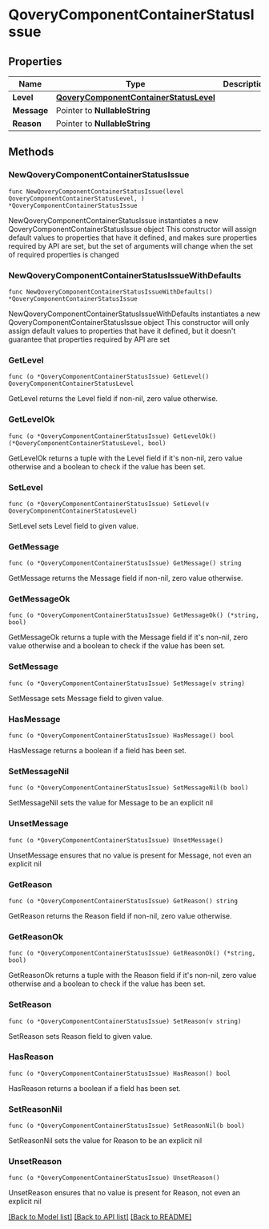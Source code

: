 # QoveryComponentContainerStatusIssue

## Properties

Name | Type | Description | Notes
------------ | ------------- | ------------- | -------------
**Level** | [**QoveryComponentContainerStatusLevel**](QoveryComponentContainerStatusLevel.md) |  | 
**Message** | Pointer to **NullableString** |  | [optional] 
**Reason** | Pointer to **NullableString** |  | [optional] 

## Methods

### NewQoveryComponentContainerStatusIssue

`func NewQoveryComponentContainerStatusIssue(level QoveryComponentContainerStatusLevel, ) *QoveryComponentContainerStatusIssue`

NewQoveryComponentContainerStatusIssue instantiates a new QoveryComponentContainerStatusIssue object
This constructor will assign default values to properties that have it defined,
and makes sure properties required by API are set, but the set of arguments
will change when the set of required properties is changed

### NewQoveryComponentContainerStatusIssueWithDefaults

`func NewQoveryComponentContainerStatusIssueWithDefaults() *QoveryComponentContainerStatusIssue`

NewQoveryComponentContainerStatusIssueWithDefaults instantiates a new QoveryComponentContainerStatusIssue object
This constructor will only assign default values to properties that have it defined,
but it doesn't guarantee that properties required by API are set

### GetLevel

`func (o *QoveryComponentContainerStatusIssue) GetLevel() QoveryComponentContainerStatusLevel`

GetLevel returns the Level field if non-nil, zero value otherwise.

### GetLevelOk

`func (o *QoveryComponentContainerStatusIssue) GetLevelOk() (*QoveryComponentContainerStatusLevel, bool)`

GetLevelOk returns a tuple with the Level field if it's non-nil, zero value otherwise
and a boolean to check if the value has been set.

### SetLevel

`func (o *QoveryComponentContainerStatusIssue) SetLevel(v QoveryComponentContainerStatusLevel)`

SetLevel sets Level field to given value.


### GetMessage

`func (o *QoveryComponentContainerStatusIssue) GetMessage() string`

GetMessage returns the Message field if non-nil, zero value otherwise.

### GetMessageOk

`func (o *QoveryComponentContainerStatusIssue) GetMessageOk() (*string, bool)`

GetMessageOk returns a tuple with the Message field if it's non-nil, zero value otherwise
and a boolean to check if the value has been set.

### SetMessage

`func (o *QoveryComponentContainerStatusIssue) SetMessage(v string)`

SetMessage sets Message field to given value.

### HasMessage

`func (o *QoveryComponentContainerStatusIssue) HasMessage() bool`

HasMessage returns a boolean if a field has been set.

### SetMessageNil

`func (o *QoveryComponentContainerStatusIssue) SetMessageNil(b bool)`

 SetMessageNil sets the value for Message to be an explicit nil

### UnsetMessage
`func (o *QoveryComponentContainerStatusIssue) UnsetMessage()`

UnsetMessage ensures that no value is present for Message, not even an explicit nil
### GetReason

`func (o *QoveryComponentContainerStatusIssue) GetReason() string`

GetReason returns the Reason field if non-nil, zero value otherwise.

### GetReasonOk

`func (o *QoveryComponentContainerStatusIssue) GetReasonOk() (*string, bool)`

GetReasonOk returns a tuple with the Reason field if it's non-nil, zero value otherwise
and a boolean to check if the value has been set.

### SetReason

`func (o *QoveryComponentContainerStatusIssue) SetReason(v string)`

SetReason sets Reason field to given value.

### HasReason

`func (o *QoveryComponentContainerStatusIssue) HasReason() bool`

HasReason returns a boolean if a field has been set.

### SetReasonNil

`func (o *QoveryComponentContainerStatusIssue) SetReasonNil(b bool)`

 SetReasonNil sets the value for Reason to be an explicit nil

### UnsetReason
`func (o *QoveryComponentContainerStatusIssue) UnsetReason()`

UnsetReason ensures that no value is present for Reason, not even an explicit nil

[[Back to Model list]](../README.md#documentation-for-models) [[Back to API list]](../README.md#documentation-for-api-endpoints) [[Back to README]](../README.md)


